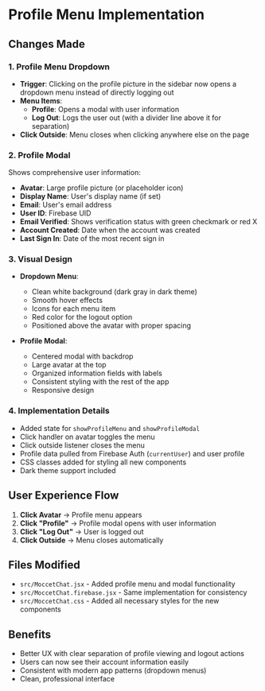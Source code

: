 # Profile Menu Implementation

## Changes Made

### 1. Profile Menu Dropdown
- **Trigger**: Clicking on the profile picture in the sidebar now opens a dropdown menu instead of directly logging out
- **Menu Items**:
  - **Profile**: Opens a modal with user information
  - **Log Out**: Logs the user out (with a divider line above it for separation)
- **Click Outside**: Menu closes when clicking anywhere else on the page

### 2. Profile Modal
Shows comprehensive user information:
- **Avatar**: Large profile picture (or placeholder icon)
- **Display Name**: User's display name (if set)
- **Email**: User's email address
- **User ID**: Firebase UID
- **Email Verified**: Shows verification status with green checkmark or red X
- **Account Created**: Date when the account was created
- **Last Sign In**: Date of the most recent sign in

### 3. Visual Design
- **Dropdown Menu**:
  - Clean white background (dark gray in dark theme)
  - Smooth hover effects
  - Icons for each menu item
  - Red color for the logout option
  - Positioned above the avatar with proper spacing

- **Profile Modal**:
  - Centered modal with backdrop
  - Large avatar at the top
  - Organized information fields with labels
  - Consistent styling with the rest of the app
  - Responsive design

### 4. Implementation Details
- Added state for `showProfileMenu` and `showProfileModal`
- Click handler on avatar toggles the menu
- Click outside listener closes the menu
- Profile data pulled from Firebase Auth (`currentUser`) and user profile
- CSS classes added for styling all new components
- Dark theme support included

## User Experience Flow

1. **Click Avatar** → Profile menu appears
2. **Click "Profile"** → Profile modal opens with user information
3. **Click "Log Out"** → User is logged out
4. **Click Outside** → Menu closes automatically

## Files Modified
- `src/MoccetChat.jsx` - Added profile menu and modal functionality
- `src/MoccetChat.firebase.jsx` - Same implementation for consistency
- `src/MoccetChat.css` - Added all necessary styles for the new components

## Benefits
- Better UX with clear separation of profile viewing and logout actions
- Users can now see their account information easily
- Consistent with modern app patterns (dropdown menus)
- Clean, professional interface